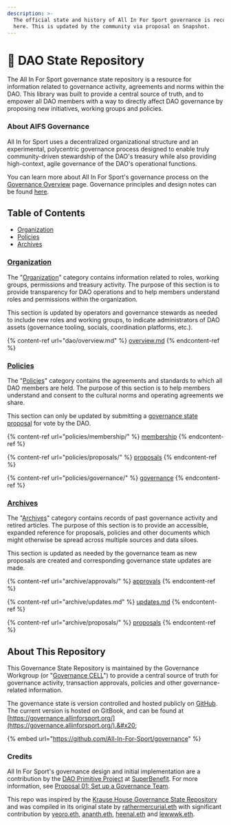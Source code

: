 ```yaml
---
description: >-
  The official state and history of All In For Sport governance is recorded
  here. This is updated by the community via proposal on Snapshot.
---
```


# 🔏 DAO State Repository

The All In For Sport governance state repository is a resource for information related to governance activity, agreements and norms within the DAO. This library was built to provide a central source of truth, and to empower all DAO members with a way to directly affect DAO governance by proposing new initiatives, working groups and policies.

### About AIFS Governance

All In for Sport uses a decentralized organizational structure and an experimental, polycentric governance process designed to enable truly community-driven stewardship of the DAO's treasury while also providing high-context, agile governance of the DAO's operational functions.

You can learn more about All In For Sport's governance process on the [Governance Overview](dao/overview.md) page.  Governance principles and design notes can be found [here](https://app.clarity.so/allinforsport/docs/e5eb6015-e824-42a0-86d0-55293da514ab).

## Table of Contents

* [Organization](./#organization)
* [Policies](./#policies)
* [Archives](./#archives)

### [Organization](broken-reference)

The "[Organization](broken-reference)" category contains information related to roles, working groups, permissions and treasury activity. The purpose of this section is to provide transparency for DAO operations and to help members understand roles and permissions within the organization.

This section is updated by operators and governance stewards as needed to include new roles and working groups, to indicate administrators of DAO assets (governance tooling, socials, coordination platforms, etc.).

{% content-ref url="dao/overview.md" %}
[overview.md](dao/overview.md)
{% endcontent-ref %}

### [Policies](broken-reference)

The "[Policies](broken-reference)" category contains the agreements and standards to which all DAO members are held. The purpose of this section is to help members understand and consent to the cultural norms and operating agreements we share.

This section can only be updated by submitting a [governance state proposal](policies/proposals/metagovernance.md) for vote by the DAO.

{% content-ref url="policies/membership/" %}
[membership](policies/membership/)
{% endcontent-ref %}

{% content-ref url="policies/proposals/" %}
[proposals](policies/proposals/)
{% endcontent-ref %}

{% content-ref url="policies/governance/" %}
[governance](policies/governance/)
{% endcontent-ref %}

### [Archives](broken-reference)

The "[Archives](broken-reference)" category contains records of past governance activity and retired articles. The purpose of this section is to provide an accessible, expanded reference for proposals, policies and other documents which might otherwise be spread across multiple sources and data siloes.

This section is updated as needed by the governance team as new proposals are created and corresponding governance state updates are made.

{% content-ref url="archive/approvals/" %}
[approvals](archive/approvals/)
{% endcontent-ref %}

{% content-ref url="archive/updates.md" %}
[updates.md](archive/updates.md)
{% endcontent-ref %}

{% content-ref url="archive/proposals/" %}
[proposals](archive/proposals/)
{% endcontent-ref %}

## About This Repository

This Governance State Repository is maintained by the Governance Workgroup (or "[Governance CELL](broken-reference)") to provide a central source of truth for governance activity, transaction approvals, policies and other governance-related information.

The governance state is version controlled and hosted publicly on [GitHub](https://github.com/All-In-For-Sport/governance). The current version is hosted on GitBook, and can be found at [https://governance.allinforsport.org/](https://governance.allinforsport.org/).&#x20;

{% embed url="https://github.com/All-In-For-Sport/governance" %}

### Credits

All In For Sport's governance design and initial implementation are a contribution by the [DAO Primitive Project](https://superbenefit.org/dao-primitive-project) at [SuperBenefit](https://superbenefit.org/). For more information, see [Proposal 01: Set up a Governance Team](archive/proposals/epoch-0/proposal-01.md).

This repo was inspired by the [Krause House Governance State Repository](https://github.com/Krause-House/org) and was compiled in its original state by [rathermercurial.eth](https://rathermercurial.eth.xyz/) with significant contribution by [yeoro.eth](https://yeoro.eth.xyz/), [ananth.eth](https://ananth.eth.xyz/), [heenal.eth](https://heenal.eth.xyz/) and [lewwwk.eth](https://lewwwk.eth.xyz/).
